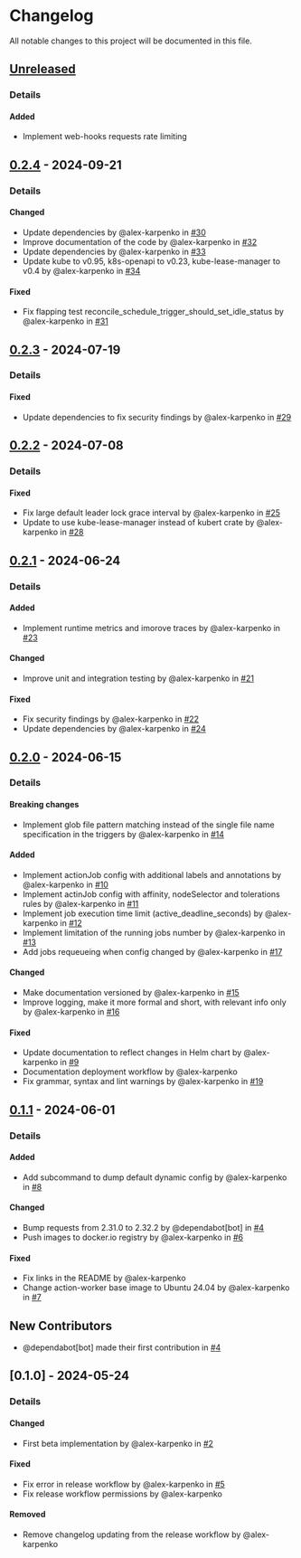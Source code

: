 # Changelog

All notable changes to this project will be documented in this file.

## [Unreleased]
### Details
#### Added
- Implement web-hooks requests rate limiting

## [0.2.4] - 2024-09-21
### Details
#### Changed
- Update dependencies by @alex-karpenko in [#30](https://github.com/alex-karpenko/git-events-runner/pull/30)
- Improve documentation of the code by @alex-karpenko in [#32](https://github.com/alex-karpenko/git-events-runner/pull/32)
- Update dependencies by @alex-karpenko in [#33](https://github.com/alex-karpenko/git-events-runner/pull/33)
- Update kube to v0.95, k8s-openapi to v0.23, kube-lease-manager to v0.4 by @alex-karpenko in [#34](https://github.com/alex-karpenko/git-events-runner/pull/34)

#### Fixed
- Fix flapping test reconcile_schedule_trigger_should_set_idle_status by @alex-karpenko in [#31](https://github.com/alex-karpenko/git-events-runner/pull/31)

## [0.2.3] - 2024-07-19
### Details
#### Fixed
- Update dependencies to fix security findings by @alex-karpenko in [#29](https://github.com/alex-karpenko/git-events-runner/pull/29)

## [0.2.2] - 2024-07-08
### Details
#### Fixed
- Fix large default leader lock grace interval by @alex-karpenko in [#25](https://github.com/alex-karpenko/git-events-runner/pull/25)
- Update to use kube-lease-manager instead of kubert crate by @alex-karpenko in [#28](https://github.com/alex-karpenko/git-events-runner/pull/28)

## [0.2.1] - 2024-06-24
### Details
#### Added
- Implement runtime metrics and imorove traces by @alex-karpenko in [#23](https://github.com/alex-karpenko/git-events-runner/pull/23)

#### Changed
- Improve unit and integration testing by @alex-karpenko in [#21](https://github.com/alex-karpenko/git-events-runner/pull/21)

#### Fixed
- Fix security findings by @alex-karpenko in [#22](https://github.com/alex-karpenko/git-events-runner/pull/22)
- Update dependencies by @alex-karpenko in [#24](https://github.com/alex-karpenko/git-events-runner/pull/24)

## [0.2.0] - 2024-06-15
### Details
#### Breaking changes
- Implement glob file pattern matching instead of the single file name specification in the triggers by @alex-karpenko in [#14](https://github.com/alex-karpenko/git-events-runner/pull/14)

#### Added
- Implement actionJob config with additional labels and annotations by @alex-karpenko in [#10](https://github.com/alex-karpenko/git-events-runner/pull/10)
- Implement actinJob config with affinity, nodeSelector and tolerations rules by @alex-karpenko in [#11](https://github.com/alex-karpenko/git-events-runner/pull/11)
- Implement job execution time limit (active_deadline_seconds) by @alex-karpenko in [#12](https://github.com/alex-karpenko/git-events-runner/pull/12)
- Implement limitation of the running jobs number by @alex-karpenko in [#13](https://github.com/alex-karpenko/git-events-runner/pull/13)
- Add jobs requeueing when config changed by @alex-karpenko in [#17](https://github.com/alex-karpenko/git-events-runner/pull/17)

#### Changed
- Make documentation versioned by @alex-karpenko in [#15](https://github.com/alex-karpenko/git-events-runner/pull/15)
- Improve logging, make it more formal and short, with relevant info only by @alex-karpenko in [#16](https://github.com/alex-karpenko/git-events-runner/pull/16)

#### Fixed
- Update documentation to reflect changes in Helm chart by @alex-karpenko in [#9](https://github.com/alex-karpenko/git-events-runner/pull/9)
- Documentation deployment workflow by @alex-karpenko
- Fix grammar, syntax and lint warnings by @alex-karpenko in [#19](https://github.com/alex-karpenko/git-events-runner/pull/19)

## [0.1.1] - 2024-06-01
### Details
#### Added
- Add subcommand to dump default dynamic config by @alex-karpenko in [#8](https://github.com/alex-karpenko/git-events-runner/pull/8)

#### Changed
- Bump requests from 2.31.0 to 2.32.2 by @dependabot[bot] in [#4](https://github.com/alex-karpenko/git-events-runner/pull/4)
- Push images to docker.io registry by @alex-karpenko in [#6](https://github.com/alex-karpenko/git-events-runner/pull/6)

#### Fixed
- Fix links in the README by @alex-karpenko
- Change action-worker base image to Ubuntu 24.04 by @alex-karpenko in [#7](https://github.com/alex-karpenko/git-events-runner/pull/7)

## New Contributors
* @dependabot[bot] made their first contribution in [#4](https://github.com/alex-karpenko/git-events-runner/pull/4)

## [0.1.0] - 2024-05-24
### Details
#### Changed
- First beta implementation by @alex-karpenko in [#2](https://github.com/alex-karpenko/git-events-runner/pull/2)

#### Fixed
- Fix error in release workflow by @alex-karpenko in [#5](https://github.com/alex-karpenko/git-events-runner/pull/5)
- Fix release workflow permissions by @alex-karpenko

#### Removed
- Remove changelog updating from the release workflow by @alex-karpenko

[unreleased]: https://github.com/alex-karpenko/git-events-runner/compare/v0.2.4..HEAD
[0.2.4]: https://github.com/alex-karpenko/git-events-runner/compare/v0.2.3..v0.2.4
[0.2.3]: https://github.com/alex-karpenko/git-events-runner/compare/v0.2.2..v0.2.3
[0.2.2]: https://github.com/alex-karpenko/git-events-runner/compare/v0.2.1..v0.2.2
[0.2.1]: https://github.com/alex-karpenko/git-events-runner/compare/v0.2.0..v0.2.1
[0.2.0]: https://github.com/alex-karpenko/git-events-runner/compare/v0.1.1..v0.2.0
[0.1.1]: https://github.com/alex-karpenko/git-events-runner/compare/v0.1.0..v0.1.1

<!-- generated by git-cliff -->
